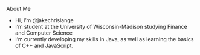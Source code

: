 About Me
- Hi, I’m @jakechrislange
- I’m student at the University of Wisconsin-Madison studying Finance and Computer Science
- I’m currently developing my skills in Java, as well as learning the basics of C++ and JavaScript.
<!---
jakechrislange/jakechrislange is a ✨ speecial ✨ repository because its `README.md` (this file) appears on your GitHub profile.
You can click the Preview link to take a look at your changes.
--->
